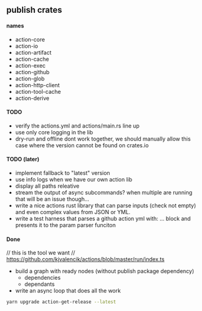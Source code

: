 ## publish crates

#### names
- action-core
- action-io
- action-artifact
- action-cache
- action-exec
- action-github
- action-glob
- action-http-client
- action-tool-cache
- action-derive

#### TODO
- verify the actions.yml and actions/main.rs line up
- use only core logging in the lib
- dry-run and offline dont work together, we should manually allow this case where the version cannot be found on crates.io


#### TODO (later) 
- implement fallback to "latest" version
- use info logs when we have our own action lib
- display all paths releative
- stream the output of async subcommands? when multiple are running that will be an issue though...
- write a nice actions rust library that can parse inputs (check not empty) and even complex values from JSON or YML.
- write a test harness that parses a github action yml with: ... block and presents it to the param parser funciton

#### Done
// this is the tool we want
// https://github.com/kjvalencik/actions/blob/master/run/index.ts

- build a graph with ready nodes (without publish package dependency)
  - dependencies
  - dependants
- write an async loop that does all the work

```bash
yarn upgrade action-get-release --latest
```
